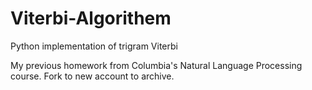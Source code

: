 # Viterbi-Algorithem
Python implementation of trigram Viterbi

My previous homework from Columbia's Natural Language Processing course.
Fork to new account to archive.
